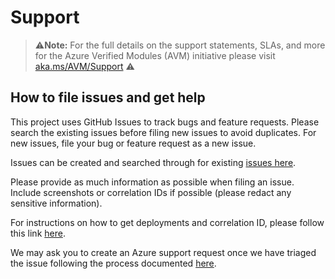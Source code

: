 # Support

> ⚠️**Note:** For the full details on the support statements, SLAs, and more for the Azure Verified Modules (AVM) initiative please visit [aka.ms/AVM/Support](https://aka.ms/avm/support) ⚠️

## How to file issues and get help

This project uses GitHub Issues to track bugs and feature requests. Please search the existing issues before filing new issues to avoid duplicates. For new issues, file your bug or feature request as a new issue.

Issues can be created and searched through for existing [issues here](https://github.com//issues).

Please provide as much information as possible when filing an issue. Include screenshots or correlation IDs if possible (please redact any sensitive information).

For instructions on how to get deployments and correlation ID, please follow this link [here](https://learn.microsoft.com/azure/azure-resource-manager/templates/deployment-history?tabs=azure-portal#get-deployments-and-correlation-id).

We may ask you to create an Azure support request once we have triaged the issue following the process documented [here](https://learn.microsoft.com/azure/azure-portal/supportability/how-to-create-azure-support-request).
